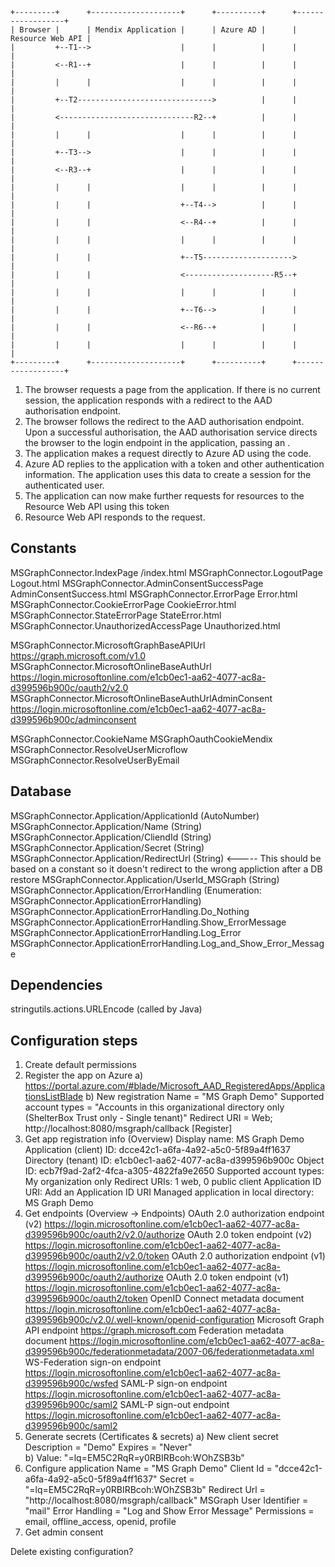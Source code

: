 ```
+---------+      +--------------------+      +----------+      +------------------+
| Browser |      | Mendix Application |      | Azure AD |      | Resource Web API |
|         +--T1-->                    |      |          |      |                  |
|         <--R1--+                    |      |          |      |                  |
|         |      |                    |      |          |      |                  |
|         +--T2------------------------------>          |      |                  |
|         <------------------------------R2--+          |      |                  |
|         |      |                    |      |          |      |                  |
|         +--T3-->                    |      |          |      |                  |
|         <--R3--+                    |      |          |      |                  |
|         |      |                    |      |          |      |                  |
|         |      |                    +--T4-->          |      |                  |
|         |      |                    <--R4--+          |      |                  |
|         |      |                    |      |          |      |                  |
|         |      |                    +--T5-------------------->                  |
|         |      |                    <--------------------R5--+                  |
|         |      |                    |      |          |      |                  |
|         |      |                    +--T6-->          |      |                  |
|         |      |                    <--R6--+          |      |                  |
|         |      |                    |      |          |      |                  |
+---------+      +--------------------+      +----------+      +------------------+

```

  1. The browser requests a page from the application. If there is no current 
     session, the application responds with a redirect to the AAD authorisation 
     endpoint.
  2. The browser follows the redirect to the AAD authorisation endpoint. Upon a
     successful authorisation, the AAD authorisation service directs the 
     browser to the login endpoint in the application, passing an .
  3. The application makes a request directly to Azure AD using the code.
  4. Azure AD replies to the application with a token and other authentication information. The application uses this data to create a session for the authenticated user.
  5. The application can now make further requests for resources to the Resource Web API using this token
  6. Resource Web API responds to the request.


Constants
---
  
MSGraphConnector.IndexPage						/index.html
MSGraphConnector.LogoutPage						Logout.html
MSGraphConnector.AdminConsentSuccessPage				AdminConsentSuccess.html
MSGraphConnector.ErrorPage						Error.html
MSGraphConnector.CookieErrorPage					CookieError.html
MSGraphConnector.StateErrorPage					StateError.html
MSGraphConnector.UnauthorizedAccessPage				Unauthorized.html

MSGraphConnector.MicrosoftGraphBaseAPIUrl				https://graph.microsoft.com/v1.0
MSGraphConnector.MicrosoftOnlineBaseAuthUrl			https://login.microsoftonline.com/e1cb0ec1-aa62-4077-ac8a-d399596b900c/oauth2/v2.0
MSGraphConnector.MicrosoftOnlineBaseAuthUrlAdminConsent	https://login.microsoftonline.com/e1cb0ec1-aa62-4077-ac8a-d399596b900c/adminconsent

MSGraphConnector.CookieName						MSGraphOauthCookieMendix
MSGraphConnector.ResolveUserMicroflow				MSGraphConnector.ResolveUserByEmail


Database
---

MSGraphConnector.Application/ApplicationId (AutoNumber)
MSGraphConnector.Application/Name (String)
MSGraphConnector.Application/CliendId (String)
MSGraphConnector.Application/Secret (String)
MSGraphConnector.Application/RedirectUrl (String) <----- This should be based on a constant so it doesn't redirect to the wrong appliction after a DB restore
MSGraphConnector.Application/UserId_MSGraph (String)
MSGraphConnector.Application/ErrorHandling (Enumeration: MSGraphConnector.ApplicationErrorHandling)
	MSGraphConnector.ApplicationErrorHandling.Do_Nothing
	MSGraphConnector.ApplicationErrorHandling.Show_ErrorMessage
	MSGraphConnector.ApplicationErrorHandling.Log_Error
	MSGraphConnector.ApplicationErrorHandling.Log_and_Show_Error_Message

	
Dependencies
---

stringutils.actions.URLEncode (called by Java)


Configuration steps
---

  1. Create default permissions
  2. Register the app on Azure
	a) https://portal.azure.com/#blade/Microsoft_AAD_RegisteredApps/ApplicationsListBlade
	b) New registration
        Name 				= "MS Graph Demo"
        Supported account types 	= "Accounts in this organizational directory only (ShelterBox Trust only - Single tenant)"
        Redirect URI 			= Web; http://localhost:8080/msgraph/callback
        [Register]
  3. Get app registration info (Overview)
      Display name:					MS Graph Demo
      Application (client) ID:			dcce42c1-a6fa-4a92-a5c0-5f89a4ff1637
      Directory (tenant) ID:				e1cb0ec1-aa62-4077-ac8a-d399596b900c
      Object ID:						ecb7f9ad-2af2-4fca-a305-4822fa9e2650
      Supported account types:			My organization only
      Redirect URIs:					1 web, 0 public client
      Application ID URI:				Add an Application ID URI
      Managed application in local directory:	MS Graph Demo
  4. Get endpoints (Overview -> Endpoints)
      OAuth 2.0 authorization endpoint (v2)	https://login.microsoftonline.com/e1cb0ec1-aa62-4077-ac8a-d399596b900c/oauth2/v2.0/authorize
      OAuth 2.0 token endpoint (v2)			https://login.microsoftonline.com/e1cb0ec1-aa62-4077-ac8a-d399596b900c/oauth2/v2.0/token
      OAuth 2.0 authorization endpoint (v1)	https://login.microsoftonline.com/e1cb0ec1-aa62-4077-ac8a-d399596b900c/oauth2/authorize
      OAuth 2.0 token endpoint (v1)			https://login.microsoftonline.com/e1cb0ec1-aa62-4077-ac8a-d399596b900c/oauth2/token
      OpenID Connect metadata document		https://login.microsoftonline.com/e1cb0ec1-aa62-4077-ac8a-d399596b900c/v2.0/.well-known/openid-configuration
      Microsoft Graph API endpoint			https://graph.microsoft.com
      Federation metadata document			https://login.microsoftonline.com/e1cb0ec1-aa62-4077-ac8a-d399596b900c/federationmetadata/2007-06/federationmetadata.xml
      WS-Federation sign-on endpoint		https://login.microsoftonline.com/e1cb0ec1-aa62-4077-ac8a-d399596b900c/wsfed
      SAML-P sign-on endpoint				https://login.microsoftonline.com/e1cb0ec1-aa62-4077-ac8a-d399596b900c/saml2
      SAML-P sign-out endpoint			https://login.microsoftonline.com/e1cb0ec1-aa62-4077-ac8a-d399596b900c/saml2
  5. Generate secrets (Certificates & secrets)
      a) New client secret
        Description = "Demo"
        Expires = "Never"	  
	b) Value: "=lq=EM5C2RqR=y0RBIRBcoh:WOhZSB3b"
  6. Configure application
	Name				= "MS Graph Demo"
	Client Id			= "dcce42c1-a6fa-4a92-a5c0-5f89a4ff1637"
	Secret			= "=lq=EM5C2RqR=y0RBIRBcoh:WOhZSB3b"
	Redirect Url		= "http://localhost:8080/msgraph/callback"
	MSGraph User Identifier	= "mail"
	Error Handling		= "Log and Show Error Message"
	Permissions			= email, offline_access, openid, profile
  7. Get admin consent
	
	
	
	
	
	
Delete existing configuration?